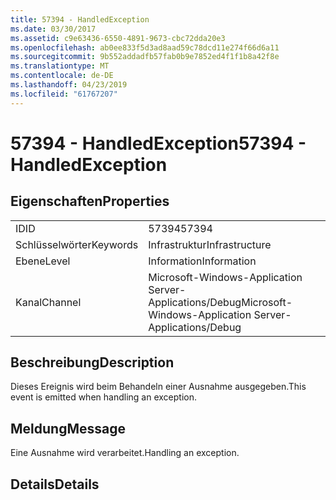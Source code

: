 ```yaml
---
title: 57394 - HandledException
ms.date: 03/30/2017
ms.assetid: c9e63436-6550-4891-9673-cbc72dda20e3
ms.openlocfilehash: ab0ee833f5d3ad8aad59c78dcd11e274f66d6a11
ms.sourcegitcommit: 9b552addadfb57fab0b9e7852ed4f1f1b8a42f8e
ms.translationtype: MT
ms.contentlocale: de-DE
ms.lasthandoff: 04/23/2019
ms.locfileid: "61767207"
---
```

# <a name="57394---handledexception"></a><span data-ttu-id="c9acd-102">57394 - HandledException</span><span class="sxs-lookup"><span data-stu-id="c9acd-102">57394 - HandledException</span></span>
## <a name="properties"></a><span data-ttu-id="c9acd-103">Eigenschaften</span><span class="sxs-lookup"><span data-stu-id="c9acd-103">Properties</span></span>  
  
|||  
|-|-|  
|<span data-ttu-id="c9acd-104">ID</span><span class="sxs-lookup"><span data-stu-id="c9acd-104">ID</span></span>|<span data-ttu-id="c9acd-105">57394</span><span class="sxs-lookup"><span data-stu-id="c9acd-105">57394</span></span>|  
|<span data-ttu-id="c9acd-106">Schlüsselwörter</span><span class="sxs-lookup"><span data-stu-id="c9acd-106">Keywords</span></span>|<span data-ttu-id="c9acd-107">Infrastruktur</span><span class="sxs-lookup"><span data-stu-id="c9acd-107">Infrastructure</span></span>|  
|<span data-ttu-id="c9acd-108">Ebene</span><span class="sxs-lookup"><span data-stu-id="c9acd-108">Level</span></span>|<span data-ttu-id="c9acd-109">Information</span><span class="sxs-lookup"><span data-stu-id="c9acd-109">Information</span></span>|  
|<span data-ttu-id="c9acd-110">Kanal</span><span class="sxs-lookup"><span data-stu-id="c9acd-110">Channel</span></span>|<span data-ttu-id="c9acd-111">Microsoft-Windows-Application Server-Applications/Debug</span><span class="sxs-lookup"><span data-stu-id="c9acd-111">Microsoft-Windows-Application Server-Applications/Debug</span></span>|  
  
## <a name="description"></a><span data-ttu-id="c9acd-112">Beschreibung</span><span class="sxs-lookup"><span data-stu-id="c9acd-112">Description</span></span>  
 <span data-ttu-id="c9acd-113">Dieses Ereignis wird beim Behandeln einer Ausnahme ausgegeben.</span><span class="sxs-lookup"><span data-stu-id="c9acd-113">This event is emitted when handling an exception.</span></span>  
  
## <a name="message"></a><span data-ttu-id="c9acd-114">Meldung</span><span class="sxs-lookup"><span data-stu-id="c9acd-114">Message</span></span>  
 <span data-ttu-id="c9acd-115">Eine Ausnahme wird verarbeitet.</span><span class="sxs-lookup"><span data-stu-id="c9acd-115">Handling an exception.</span></span>  
  
## <a name="details"></a><span data-ttu-id="c9acd-116">Details</span><span class="sxs-lookup"><span data-stu-id="c9acd-116">Details</span></span>
